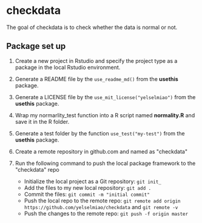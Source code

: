 
# checkdata

<!-- badges: start -->
<!-- badges: end -->

The goal of checkdata is to check whether the data is normal or not.

## Package set up 
1. Create a new project in Rstudio and specify the project type as a package in the local Rstudio environment.  

2. Generate a README file by the `use_readme_md()` from the **usethis** package.  

3. Generate a LICENSE file by the `use_mit_license("yelselmiao")` from the **usethis** package.  

4. Wrap my normarlity_test function into a R script named **normality.R** and save it in the R folder.  

5. Generate a test folder by the function `use_test("my-test")` from the **usethis** package.  

6. Create a remote repository in github.com and named as "checkdata"  

7. Run the following command to push the local package framework to the "checkdata" repo  
    - Initialize the local project as a Git repository: `git init_`  
    - Add the files to my new local repository: `git add .`
    - Commit the files: `git commit -m "initial commit"`
    - Push the local repo to the remote repo: `git remote add origin https://github.com/yelselmiao/checkdata` and `git remote -v` 
    - Push the changes to the remote repo: `git push -f origin master`
  
